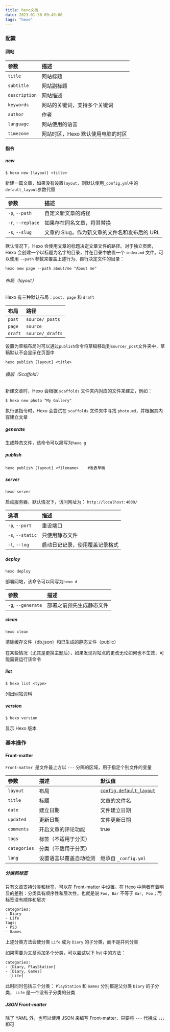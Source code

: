 ```yaml
---
title: hexo文档
date: 2023-01-30 09:49:00
tags: "hexo"
---
```


### 配置

#### 网站

| 参数          | 描述                              |
| :------------ | :-------------------------------- |
| `title`       | 网站标题                          |
| `subtitle`    | 网站副标题                        |
| `description` | 网站描述                          |
| `keywords`    | 网站的关键词，支持多个关键词      |
| `author`      | 作者                              |
| `language`    | 网站使用的语言                    |
| `timezone`    | 网站时区，Hexo 默认使用电脑的时区 |

#### 指令

##### new

```
$ hexo new [layout] <title>
```

新建一篇文章，如果没有设置`layout`，则默认使用`_config.yml`中的`default_layout`参数代替

| 参数              | 描述                                          |
| :---------------- | :-------------------------------------------- |
| `-p`, `--path`    | 自定义新文章的路径                            |
| `-r`, `--replace` | 如果存在同名文章，将其替换                    |
| `-s`, `--slug`    | 文章的 Slug，作为新文章的文件名和发布后的 URL |

默认情况下，Hexo 会使用文章的标题决定文章文件的路径。对于独立页面，Hexo 会创建一个以标题为名字的目录，并在目录中放置一个 `index.md` 文件。可以使用 `--path` 参数来覆盖上述行为、自行决定文件的目录：

```
hexo new page --path about/me "About me"
```

###### 布局（layout）

Hexo 有三种默认布局：`post`、`page` 和 `draft`

| 布局    | 路径             |
| :------ | :--------------- |
| `post`  | `source/_posts`  |
| `page`  | `source`         |
| `draft` | `source/_drafts` |

设置为草稿布局时可以通过`publish`命令将草稿移动到`source/_post`文件夹中，草稿默认不会显示在页面中

```
hexo publish [layout] <title>
```

###### 模版（Scaffold）

新建文章时，Hexo 会根据 `scaffolds` 文件夹内对应的文件来建立，例如：

```
$ hexo new photo "My Gallery"
```

执行该指令时，Hexo 会尝试在 `scaffolds` 文件夹中寻找 `photo.md`，并根据其内容建立文章

##### generate

生成静态文件，该命令可以简写为`hexo g`

##### publish

```
hexo publish [layout] <filename>	#发表草稿
```

##### server

```
hexo server
```

启动服务器，默认情况下，访问网址为： `http://localhost:4000/`

| 选项             | 描述                           |
| :--------------- | :----------------------------- |
| `-p`, `--port`   | 重设端口                       |
| `-s`, `--static` | 只使用静态文件                 |
| `-l`, `--log`    | 启动日记记录，使用覆盖记录格式 |

##### deploy

```
hexo deploy
```

部署网站，该命令可以简写为`hexo d`

| 参数               | 描述                     |
| :----------------- | :----------------------- |
| `-g`, `--generate` | 部署之前预先生成静态文件 |

##### clean

```
hexo clean
```

清除缓存文件（db.json）和已生成的静态文件（public）

在某些情况（尤其是更换主题后），如果发现对站点的更改无论如何也不生效，可能需要运行该命令

##### list

```
$ hexo list <type>
```

列出网站资料

##### version

```
$ hexo version
```

显示 Hexo 版本

### 基本操作

#### Front-matter

`Front-matter `是文件最上方以 `---` 分隔的区域，用于指定个别文件的变量

| 参数         | 描述                   | 默认值                                                       |
| :----------- | :--------------------- | :----------------------------------------------------------- |
| `layout`     | 布局                   | [`config.default_layout`](https://hexo.io/zh-cn/docs/configuration#文章) |
| `title`      | 标题                   | 文章的文件名                                                 |
| `date`       | 建立日期               | 文件建立日期                                                 |
| `updated`    | 更新日期               | 文件更新日期                                                 |
| `comments`   | 开启文章的评论功能     | true                                                         |
| `tags`       | 标签（不适用于分页）   |                                                              |
| `categories` | 分类（不适用于分页）   |                                                              |
| `lang`       | 设置语言以覆盖自动检测 | 继承自 `_config.yml`                                         |

##### 分类和标签

只有文章支持分类和标签，可以在 Front-matter 中设置。在 Hexo 中两者有着明显的差别：分类具有顺序性和层次性，也就是说 `Foo, Bar` 不等于 `Bar, Foo`；而标签没有顺序和层次

```
categories:
- Diary
- Life
tags:
- PS3
- Games
```

上述分类方法会使分类 `Life` 成为 `Diary` 的子分类，而不是并列分类

如果需要为文章添加多个分类，可以尝试以下 list 中的方法：

```
categories:
- [Diary, PlayStation]
- [Diary, Games]
- [Life]
```

此时同时包括三个分类： `PlayStation` 和 `Games` 分别都是父分类 `Diary` 的子分类， `Life` 是一个没有子分类的分类

##### JSON Front-matter

除了 YAML 外，也可以使用 JSON 来编写 Front-matter，只要将 `---` 代换成 `;;;` 即可

